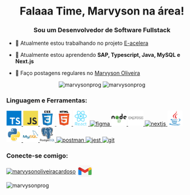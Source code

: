 <h1 align="center">Falaaa Time, Marvyson na área!</h1>
<h3 align="center">Sou um Desenvolvedor de Software Fullstack</h3>



- 🔭 Atualmente estou trabalhando no projeto [E-acelera](https://aceleradora-agil.com.br/)

- 🌱 Atualmente estou aprendendo **SAP, Typescript, Java, MySQL e Next.js**

- 📝 Faço postagens regulares no [Marvyson Oliveira](https://www.linkedin.com/in/marvysonoliveiracardoso/)





<div align="center" display="flex">
<img src="https://github-readme-stats.vercel.app/api?username=marvysonprog&show_icons=true&locale=en" alt="marvysonprog" height="180em"/>
<img  src="https://github-readme-stats.vercel.app/api/top-langs?username=marvysonprog&show_icons=true&locale=en&layout=compact" alt="marvysonprog" height="180em"/>
</div>

<h3 align="left">Linguagem e Ferramentas:</h3>
<p align="left"> <a href="https://www.typescriptlang.org/" target="_blank" rel="noreferrer"> <img src="https://raw.githubusercontent.com/devicons/devicon/master/icons/typescript/typescript-original.svg" alt="typescript" width="40" height="40"/> </a> <a href="https://developer.mozilla.org/en-US/docs/Web/JavaScript" target="_blank" rel="noreferrer"> <img src="https://raw.githubusercontent.com/devicons/devicon/master/icons/javascript/javascript-original.svg" alt="javascript" width="40" height="40"/> <a href="https://www.w3schools.com/css/" target="_blank" rel="noreferrer"> <img src="https://raw.githubusercontent.com/devicons/devicon/master/icons/css3/css3-original-wordmark.svg" alt="css3" width="40" height="40"/> </a> <a href="https://www.w3.org/html/" target="_blank" rel="noreferrer"> <img src="https://raw.githubusercontent.com/devicons/devicon/master/icons/html5/html5-original-wordmark.svg" alt="html5" width="40" height="40"/> <a href="https://reactjs.org/" target="_blank" rel="noreferrer"> <img src="https://raw.githubusercontent.com/devicons/devicon/master/icons/react/react-original-wordmark.svg" alt="react" width="40" height="40"/> </a> <a href="https://www.figma.com/" target="_blank" rel="noreferrer"> <img src="https://www.vectorlogo.zone/logos/figma/figma-icon.svg" alt="figma" width="40" height="40"/> <a href="https://nodejs.org" target="_blank" rel="noreferrer"> <img src="https://raw.githubusercontent.com/devicons/devicon/master/icons/nodejs/nodejs-original-wordmark.svg" alt="nodejs" width="40" height="40"/> </a> <a href="https://expressjs.com" target="_blank" rel="noreferrer"> <img src="https://raw.githubusercontent.com/devicons/devicon/master/icons/express/express-original-wordmark.svg" alt="express" width="40" height="40"/> </a>  <a href="https://nextjs.org/" target="_blank" rel="noreferrer"> <img src="https://cdn.worldvectorlogo.com/logos/nextjs-2.svg" alt="nextjs" width="40" height="40"/> </a>  </a>  <a href="https://www.java.com" target="_blank" rel="noreferrer"> <img src="https://raw.githubusercontent.com/devicons/devicon/master/icons/java/java-original.svg" alt="java" width="40" height="40"/> </a>  </a>  <a href="https://www.python.org" target="_blank" rel="noreferrer"> <img src="https://raw.githubusercontent.com/devicons/devicon/master/icons/python/python-original.svg" alt="python" width="40" height="40"/> </a>  <a href="https://www.mysql.com/" target="_blank" rel="noreferrer"> <img src="https://raw.githubusercontent.com/devicons/devicon/master/icons/mysql/mysql-original-wordmark.svg" alt="mysql" width="40" height="40"/> </a> <a href="https://www.postgresql.org" target="_blank" rel="noreferrer"> <img src="https://raw.githubusercontent.com/devicons/devicon/master/icons/postgresql/postgresql-original-wordmark.svg" alt="postgresql" width="40" height="40"/> </a> <a href="https://postman.com" target="_blank" rel="noreferrer"> <img src="https://www.vectorlogo.zone/logos/getpostman/getpostman-icon.svg" alt="postman" width="40" height="40"/> </a> <a href="https://jestjs.io" target="_blank" rel="noreferrer"> <img src="https://www.vectorlogo.zone/logos/jestjsio/jestjsio-icon.svg" alt="jest" width="40" height="40"/> </a> <a href="https://git-scm.com/" target="_blank" rel="noreferrer"> <img src="https://www.vectorlogo.zone/logos/git-scm/git-scm-icon.svg" alt="git" width="40" height="40"/> </a>  </a> </p>




<h3 align="left">Conecte-se comigo:</h3>
<p align="left">
<a href="https://linkedin.com/in/marvysonoliveiracardoso" target="blank"><img align="center" src="https://raw.githubusercontent.com/rahuldkjain/github-profile-readme-generator/master/src/images/icons/Social/linked-in-alt.svg" alt="marvysonoliveiracardoso" height="30" width="40" /></a>
  <a href="mailto:marvysonprog@gmail.com" target="blank"><img align="center" src="https://github.com/tandpfun/skill-icons/blob/main/icons/Gmail-Light.svg" alt="marvysonoliveiracardoso" height="30" width="40" /></a>
</p>

<p align="left"> <img src="https://komarev.com/ghpvc/?username=marvysonprog&label=Profile%20views&color=0e75b6&style=flat" alt="marvysonprog" /> </p>
